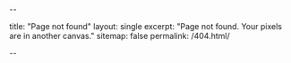 --

title: "Page not found"
layout: single
excerpt: "Page not found. Your pixels are in another canvas."
sitemap: false
permalink: /404.html/

--
<script type="text/javascript">
  var GOOG_FIXURL_LANG = 'en';
  var GOOG_FIXURL_SITE = '{{ site.url }}'
</script>
<script type="text/javascript"
  src="//linkhelp.clients.google.com/tbproxy/lh/wm/fixurl.js">
</script>
